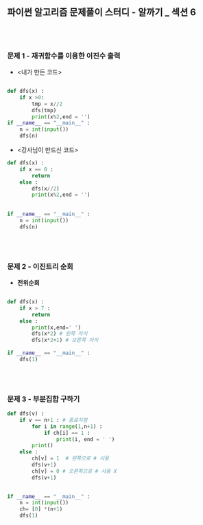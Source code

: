 ## 파이썬 알고리즘 문제풀이 스터디 - 알까기 _ 섹션 6

<br><br>
### 문제 1 - 재귀함수를 이용한 이진수 출력


- <내가 만든 코드>
```py

def dfs(x) :
    if x >0:
        tmp = x//2
        dfs(tmp)
        print(x%2,end = '')
if __name__ == "__main__" :
    n = int(input())
    dfs(n)
 ```
 
 - <강사님이 만드신 코드>
```py
def dfs(x) :
    if x == 0 :
        return 
    else :
        dfs(x//2)
        print(x%2,end = '')
       
        
if __name__ == "__main__" :
    n = int(input())
    dfs(n)
```

<br><br>
### 문제 2 - 이진트리 순회


- **전위순회**
```py

def dfs(x) :
    if x > 7 :
        return 
    else :
        print(x,end=' ')
        dfs(x*2) # 왼쪽 자식
        dfs(x*2+1) # 오른쪽 자식     
        
if __name__ == "__main__" :
    dfs(1)
```


<br><br>
### 문제 3 - 부분집합 구하기 

```py
def dfs(v) :
    if v == n+1 : # 종료지점
        for i in range(1,n+1) :
            if ch[i] == 1 :
                print(i, end = ' ')
        print()
    else :
        ch[v] = 1  # 왼쪽으로 # 사용
        dfs(v+1)
        ch[v] = 0 # 오른쪽으로 # 사용 X 
        dfs(v+1)

        
if __name__ == "__main__" :
    n = int(input())
    ch= [0] *(n+1)
    dfs(1)
```
 
